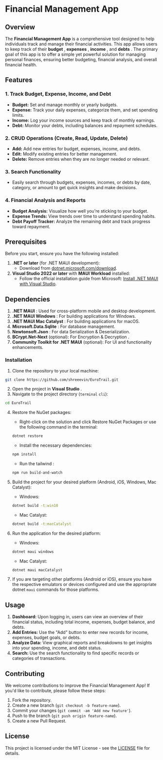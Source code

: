 # Financial Management App

## Overview

The **Financial Management App** is a comprehensive tool designed to help individuals track and manage their financial activities. This app allows users to keep track of their  **budget** ,  **expenses** ,  **income** , and  **debts** . The primary goal of this app is to offer a simple yet powerful solution for managing personal finances, ensuring better budgeting, financial analysis, and overall financial health.

## Features

### 1. **Track Budget, Expense, Income, and Debt**

* **Budget:** Set and manage monthly or yearly budgets.
* **Expense:** Track your daily expenses, categorize them, and set spending limits.
* **Income:** Log your income sources and keep track of monthly earnings.
* **Debt:** Monitor your debts, including balances and repayment schedules.

### 2. **CRUD Operations (Create, Read, Update, Delete)**

* **Add:** Add new entries for budget, expenses, income, and debts.
* **Edit:** Modify existing entries for better management.
* **Delete:** Remove entries when they are no longer needed or relevant.

### 3. **Search Functionality**

* Easily search through budgets, expenses, incomes, or debts by date, category, or amount to get quick insights and make decisions.

### 4. **Financial Analysis and Reports**

* **Budget Analysis:** Visualize how well you're sticking to your budget.
* **Expense Trends:** View trends over time to understand spending habits.
* **Debt Payoff Tracker:** Analyze the remaining debt and track progress toward repayment.

## Prerequisites

Before you start, ensure you have the following installed:

1. **.NET  or later** (for .NET MAUI development):
   * Download from [dotnet.microsoft.com/download](https://dotnet.microsoft.com/download/dotnet).
2. **Visual Studio 2022 or later** with **MAUI Workload** installed:
   * Follow the official installation guide from Microsoft: [Install .NET MAUI with Visual Studio](https://learn.microsoft.com/en-us/dotnet/maui/get-started/installation).

## Dependencies

1. **.NET MAUI** : Used for cross-platform mobile and desktop development.
2. **.NET MAUI Windows** : For building applications for Windows.
3. **.NET MAUI Mac Catalyst** : For building applications for macOS.
4. **Microsoft.Data.Sqlite** : For database management.
5. **Newtonsoft.Json** : For data Serialization & Deserialization.
6. **BCrypt.Net-Next** (optional): For Encryption & Decryption .
7. **Community Toolkit for .NET MAUI** (optional): For UI and functionality enhancements.

### Installation

1. Clone the repository to your local machine:

```bash
git clone https://github.com/shreeevin/EuroTrail.git
```

2. Open the project in  **Visual Studio** .
3. Navigate to the project directory (`terminal` `cli`):

```bash
cd EuroTrail
```

4. Restore the NuGet packages:

   - Right-click on the solution and click Restore NuGet Packages or use the following command in the terminal:

   ```bash
   dotnet restore
   ```

   - Install the necessary dependencies:

   ```bash
   npm install
   ```

   - Run the tailwind :

   ```bash
   npm run build-and-watch
   ```
5. Build the project for your desired platform (Android, iOS, Windows, Mac Catalyst):

   - Windows:

   ```bash
   dotnet build -t:win10
   ```

   - Mac Catalyst:

   ```bash
   dotnet build -t:macCatalyst
   ```
6. Run the application for the desired platform:

   - Windows:

   ```bash
   dotnet maui windows
   ```

   - Mac Catalyst:

   ```bash
   dotnet maui macCatalyst
   ```
7. If you are targeting other platforms (Android or iOS), ensure you have the respective emulators or devices configured and use the appropriate dotnet `maui` commands for those platforms.

## Usage

1. **Dashboard:** Upon logging in, users can view an overview of their financial status, including total income, expenses, budget balance, and debts.
2. **Add Entries:** Use the "Add" button to enter new records for income, expenses, budget goals, or debts.
3. **Analyze Data:** View graphical reports and breakdowns to get insights into your spending, income, and debt status.
4. **Search:** Use the search functionality to find specific records or categories of transactions.

## Contributing

We welcome contributions to improve the Financial Management App! If you'd like to contribute, please follow these steps:

1. Fork the repository.
2. Create a new branch (`git checkout -b feature-name`).
3. Commit your changes (`git commit -am 'Add new feature'`).
4. Push to the branch (`git push origin feature-name`).
5. Create a new Pull Request.

## License

This project is licensed under the MIT License - see the [LICENSE](LICENSE) file for details.
